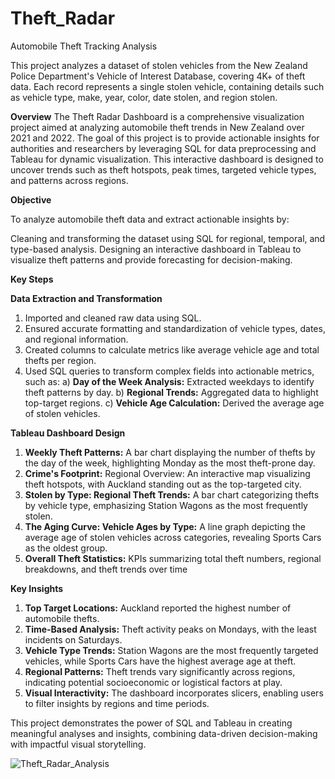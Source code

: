 # Theft_Radar
Automobile Theft Tracking Analysis

This project analyzes a dataset of stolen vehicles from the New Zealand Police Department's Vehicle of Interest Database, covering 4K+ of theft data. Each record represents a single stolen vehicle, containing details such as vehicle type, make, year, color, date stolen, and region stolen.

**Overview**
The Theft Radar Dashboard is a comprehensive visualization project aimed at analyzing automobile theft trends in New Zealand over 2021 and 2022. The goal of this project is to provide actionable insights for authorities and researchers by leveraging SQL for data preprocessing and Tableau for dynamic visualization. This interactive dashboard is designed to uncover trends such as theft hotspots, peak times, targeted vehicle types, and patterns across regions.

**Objective**

To analyze automobile theft data and extract actionable insights by:

Cleaning and transforming the dataset using SQL for regional, temporal, and type-based analysis.
Designing an interactive dashboard in Tableau to visualize theft patterns and provide forecasting for decision-making.

**Key Steps**

**Data Extraction and Transformation**

1) Imported and cleaned raw data using SQL.
2) Ensured accurate formatting and standardization of vehicle types, dates, and regional information.
3) Created columns to calculate metrics like average vehicle age and total thefts per region.
4) Used SQL queries to transform complex fields into actionable metrics, such as:
    a) **Day of the Week Analysis:** Extracted weekdays to identify theft patterns by day.
    b) **Regional Trends:** Aggregated data to highlight top-target regions.
    c) **Vehicle Age Calculation:** Derived the average age of stolen vehicles.

**Tableau Dashboard Design**

1) **Weekly Theft Patterns:** A bar chart displaying the number of thefts by the day of the week, highlighting Monday as the most theft-prone day.
2) **Crime's Footprint:** Regional Overview: An interactive map visualizing theft hotspots, with Auckland standing out as the top-targeted city.
3) **Stolen by Type: Regional Theft Trends:** A bar chart categorizing thefts by vehicle type, emphasizing Station Wagons as the most frequently stolen.
4) **The Aging Curve: Vehicle Ages by Type:** A line graph depicting the average age of stolen vehicles across categories, revealing Sports Cars as the oldest group.
5) **Overall Theft Statistics:** KPIs summarizing total theft numbers, regional breakdowns, and theft trends over time

**Key Insights**

1) **Top Target Locations:** Auckland reported the highest number of automobile thefts.
2) **Time-Based Analysis:** Theft activity peaks on Mondays, with the least incidents on Saturdays.
3) **Vehicle Type Trends:** Station Wagons are the most frequently targeted vehicles, while Sports Cars have the highest average age at theft.
4) **Regional Patterns:** Theft trends vary significantly across regions, indicating potential socioeconomic or logistical factors at play.
5) **Visual Interactivity:** The dashboard incorporates slicers, enabling users to filter insights by regions and time periods.

This project demonstrates the power of SQL and Tableau in creating meaningful analyses and insights, combining data-driven decision-making with impactful visual storytelling.

![Theft_Radar_Analysis](https://github.com/user-attachments/assets/8b2b34bc-6027-4359-ac92-a0a7b86d1c75)

